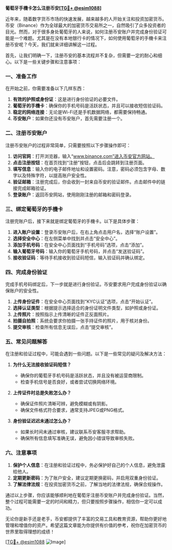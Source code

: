 **葡萄牙手機卡怎么注册币安[[TG💪+ @esim1088](https://t.me/s/esim1088)]**

近年来，随着数字货币市场的快速发展，越来越多的人开始关注和投资加密货币。币安（Binance）作为全球最大的加密货币交易所之一，自然吸引了众多投资者的目光。然而，对于很多身处葡萄牙的人来说，如何注册币安账户并完成身份验证可能是一个难题。尤其是在没有本地银行卡的情况下，如何使用葡萄牙的手機卡来注册币安呢？今天，我们就来详细讲解这一过程。

首先，让我们明确一下，注册币安的基本流程并不复杂，但需要一定的耐心和细心。以下是一些关键步骤和注意事项：

### 一、准备工作

在开始之前，你需要准备以下几样东西：

1. **有效的护照或身份证**：这是进行身份验证的必要文件。
2. **葡萄牙的手機卡**：确保你的手机号码是活跃状态，并且可以接收短信验证码。
3. **稳定的网络连接**：无论是Wi-Fi还是手机数据网络，都需要保持畅通。
4. **币安账户**：如果你还没有币安账户，首先需要注册一个。

### 二、注册币安账户

注册币安账户的过程非常简单，只需要按照以下步骤操作即可：

1. **访问官网**：打开浏览器，输入“www.binance.com”进入币安官方网站。
2. **点击注册按钮**：在首页找到“注册”按钮，点击后会跳转到注册页面。
3. **填写信息**：输入你的电子邮件地址和设置密码。注意，密码必须包含字母、数字以及特殊字符，以提高账户安全性。
4. **验证邮箱**：注册完成后，你会收到一封来自币安的验证邮件。点击邮件中的链接完成邮箱验证。
5. **登录账户**：返回币安网站，使用刚刚注册的邮箱和密码登录。

### 三、绑定葡萄牙的手機卡

注册完账户后，接下来就是绑定葡萄牙的手機卡。以下是具体步骤：

1. **进入账户设置**：登录币安账户后，在右上角点击用户名，选择“账户设置”。
2. **选择安全中心**：在左侧菜单中找到并点击“安全中心”。
3. **添加手机号码**：在安全中心页面找到“手机号码”选项，点击“添加”。
4. **输入葡萄牙号码**：输入你的葡萄牙手机号码，并点击“发送验证码”。
5. **接收验证码**：等待手机接收到验证码短信，输入验证码并确认绑定。

### 四、完成身份验证

完成手机号码绑定后，下一步就是进行身份验证。币安要求用户完成身份验证以确保账户的安全性。

1. **上传身份证件**：在安全中心页面找到“KYC认证”选项，点击“开始认证”。
2. **选择认证类型**：根据提示选择适合的身份证明文件类型，如护照或身份证。
3. **上传照片**：按照指示上传清晰的证件正反面照片。
4. **拍摄自拍照**：系统会要求你拍摄一张手持证件的照片，用于核对身份。
5. **提交审核**：检查所有信息无误后，点击“提交审核”。

### 五、常见问题解答

在注册和验证过程中，可能会遇到一些问题。以下是一些常见的疑问及解决方法：

1. **为什么无法接收验证码短信？**
   - 确保你的葡萄牙手机号码是活跃状态，并且没有被运营商限制。
   - 检查手机信号是否良好，或者尝试切换网络环境。

2. **上传证件时总是失败怎么办？**
   - 确保证件照片清晰可辨，避免模糊或有阴影。
   - 确保文件格式符合要求，通常支持JPEG或PNG格式。

3. **身份验证迟迟未通过怎么办？**
   - 如果长时间未通过审核，建议联系币安客服寻求帮助。
   - 确保所有信息填写准确无误，避免因小错误导致审核失败。

### 六、注意事项

1. **保护个人信息**：在注册和验证过程中，务必保护好自己的个人信息，避免泄露给他人。
2. **定期更新密码**：为了账户安全，建议定期更换密码，并启用双重身份验证。
3. **了解法律法规**：在投资加密货币之前，了解当地的法律法规，确保合规操作。

通过以上步骤，你应该能够顺利地在葡萄牙注册币安账户并完成身份验证。当然，整个过程可能需要一定的时间和精力，但只要按照步骤操作，相信你一定可以成功。

无论你是新手还是老手，币安都提供了丰富的交易工具和教育资源，帮助你更好地管理和增值你的资产。希望这篇文章能为你提供有价值的参考，祝你在加密货币的世界里取得理想的成绩！

[[TG💪+ @esim1088](https://t.me/s/esim1088) ![Image](https://i.postimg.cc/4NQfJmqS/Snipaste-2025-05-13-00-14-12.png)]